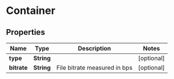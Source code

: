 
# Container

## Properties
Name | Type | Description | Notes
------------ | ------------- | ------------- | -------------
**type** | **String** |  |  [optional]
**bitrate** | **String** | File bitrate measured in bps |  [optional]



